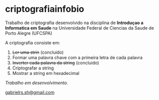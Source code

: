 # criptografiainfobio

Trabalho de criptografia desenvolvido na disciplina de **Introduçao a Informatica em Saude** na Universidade Federal de Ciencias da Saude de Porto Alegre (UFCSPA)

A criptografia consiste em:

1. ~~Ler uma strin~~ (concluido)
2. Formar uma palavra chave com a primeira letra de cada palavra
3. ~~Inverter cada palavra da string~~ (concluido)
4. Criptografar a string
5. Mostrar a string em hexadecimal

_Trabalho em desenvolvimento._

gabrielrs.sh@gmail.com